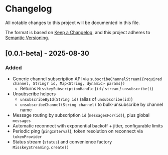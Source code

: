 # Changelog

All notable changes to this project will be documented in this file.

The format is based on [Keep a Changelog](https://keepachangelog.com/en/1.0.0/),
and this project adheres to [Semantic Versioning](https://semver.org/spec/v2.0.0.html).

## [0.0.1-beta] - 2025-08-30

### Added
- Generic channel subscription API via `subscribeChannelStream({required channel, String? id, Map<String, dynamic> params})`
  - Returns `MisskeySubscriptionHandle` (`id` / `stream` / `unsubscribe()`)
- Unsubscribe helpers
  - `unsubscribeById(String id)` (alias of `unsubscribe(id)`)
  - `unsubscribeChannel(String channel)` to bulk-unsubscribe by channel name
- Message routing by subscription `id` (`messagesFor(id)`), plus global `messages`
- Automatic reconnect with exponential backoff + jitter, configurable limits
- Periodic ping (`pingInterval`), token resolution on reconnect via `tokenProvider`
- Status stream (`status`) and convenience factory `MisskeyStreaming.create()`